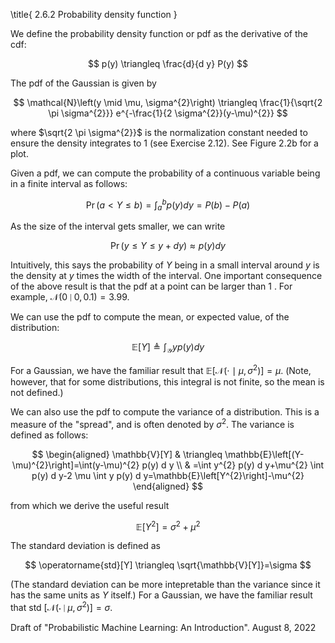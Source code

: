\title{
2.6.2 Probability density function
}

We define the probability density function or pdf as the derivative of the cdf:

$$
p(y) \triangleq \frac{d}{d y} P(y)
$$

The pdf of the Gaussian is given by

$$
\mathcal{N}\left(y \mid \mu, \sigma^{2}\right) \triangleq \frac{1}{\sqrt{2 \pi \sigma^{2}}} e^{-\frac{1}{2 \sigma^{2}}(y-\mu)^{2}}
$$

where $\sqrt{2 \pi \sigma^{2}}$ is the normalization constant needed to ensure the density integrates to 1 (see Exercise 2.12). See Figure 2.2b for a plot.

Given a pdf, we can compute the probability of a continuous variable being in a finite interval as follows:

$$
\operatorname{Pr}(a<Y \leq b)=\int_{a}^{b} p(y) d y=P(b)-P(a)
$$

As the size of the interval gets smaller, we can write

$$
\operatorname{Pr}(y \leq Y \leq y+d y) \approx p(y) d y
$$

Intuitively, this says the probability of $Y$ being in a small interval around $y$ is the density at $y$ times the width of the interval. One important consequence of the above result is that the pdf at a point can be larger than 1 . For example, $\mathcal{N}(0 \mid 0,0.1)=3.99$.

We can use the pdf to compute the mean, or expected value, of the distribution:

$$
\mathbb{E}[Y] \triangleq \int_{\mathcal{Y}} y p(y) d y
$$

For a Gaussian, we have the familiar result that $\mathbb{E}\left[\mathcal{N}\left(\cdot \mid \mu, \sigma^{2}\right)\right]=\mu$. (Note, however, that for some distributions, this integral is not finite, so the mean is not defined.)

We can also use the pdf to compute the variance of a distribution. This is a measure of the "spread", and is often denoted by $\sigma^{2}$. The variance is defined as follows:

$$
\begin{aligned}
\mathbb{V}[Y] & \triangleq \mathbb{E}\left[(Y-\mu)^{2}\right]=\int(y-\mu)^{2} p(y) d y \\
& =\int y^{2} p(y) d y+\mu^{2} \int p(y) d y-2 \mu \int y p(y) d y=\mathbb{E}\left[Y^{2}\right]-\mu^{2}
\end{aligned}
$$

from which we derive the useful result

$$
\mathbb{E}\left[Y^{2}\right]=\sigma^{2}+\mu^{2}
$$

The standard deviation is defined as

$$
\operatorname{std}[Y] \triangleq \sqrt{\mathbb{V}[Y]}=\sigma
$$

(The standard deviation can be more intepretable than the variance since it has the same units as $Y$ itself.) For a Gaussian, we have the familiar result that std $\left[\mathcal{N}\left(\cdot \mid \mu, \sigma^{2}\right)\right]=\sigma$.

Draft of "Probabilistic Machine Learning: An Introduction". August 8, 2022
